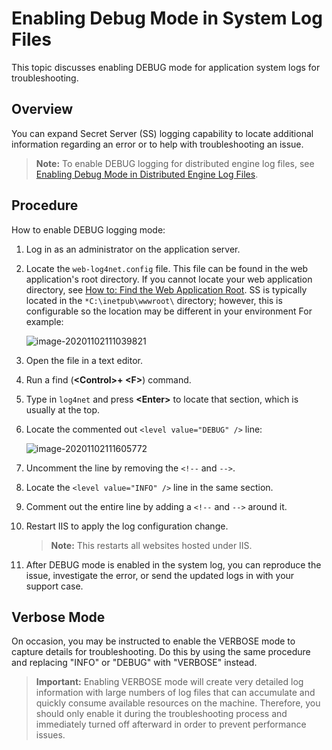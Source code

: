 [title]: # (Enabling Debug Mode in System Log Files)
[tags]: # (Events, Alerts, debug mode, system logs)
[priority]: # (1000)

# Enabling Debug Mode in System Log Files

This topic discusses enabling DEBUG mode for application system logs for troubleshooting.

## Overview

You can expand Secret Server (SS) logging capability to locate additional information regarding an error or to help with troubleshooting an issue.

> **Note:** To enable DEBUG logging for distributed engine log files, see [Enabling Debug Mode in Distributed Engine Log Files](../enabling-debug-mode-in-distributed-engine-logs/index.md).

## Procedure

How to enable DEBUG logging mode:

1. Log in as an administrator on the application server.

1. Locate the `web-log4net.config` file. This file can be found in the web application's root directory. If you cannot locate your web application directory, see [How to: Find the Web Application Root](https://msdn.microsoft.com/en-us/library/office/ms474356(v=office.14).aspx). SS is typically located in the `*C:\inetpub\wwwroot\` directory; however, this is configurable so the location may be different in your environment For example:

   ![image-20201102111039821](../enabling-debug-mode-in-system-log-files/images/image-20201102111039821.png)

1.  Open the file in a text editor.

1. Run a find (**\<Control\>+ \<F\>**) command.

1. Type in `log4net` and press **\<Enter\>** to locate that section, which is usually at the top.

1. Locate the commented out  `<level value="DEBUG" />` line:

   ![image-20201102111605772](../enabling-debug-mode-in-system-log-files/images/image-20201102111605772.png)

1. Uncomment the line by removing the `<!--` and `-->`.

1. Locate the `<level value="INFO" />` line in the same section.

1. Comment out the entire line by adding a `<!--` and `-->` around it.

1. Restart IIS to apply the log configuration change.

   > **Note:** This restarts all websites hosted under IIS.

1. After DEBUG mode is enabled in the system log, you can reproduce the issue, investigate the error, or send the updated logs in with your support case.

## Verbose Mode

On occasion, you may be instructed to enable the VERBOSE mode to capture details for troubleshooting. Do this by using the same procedure and replacing "INFO" or "DEBUG" with "VERBOSE" instead.

> **Important:** Enabling VERBOSE mode will create very detailed log information with large numbers of log files that can accumulate and quickly consume available resources on the machine. Therefore, you should only enable it during the troubleshooting process and immediately turned off afterward in order to prevent performance issues.